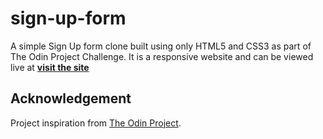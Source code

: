 # sign-up-form

A simple Sign Up form clone built using only HTML5 and CSS3 as part of The Odin Project Challenge.
It is a responsive website and can be viewed live at [__visit the site__](https://captain-usopp.github.io/sign-up-form/)

## Acknowledgement

Project inspiration from [The Odin Project](https://www.theodinproject.com/home).
